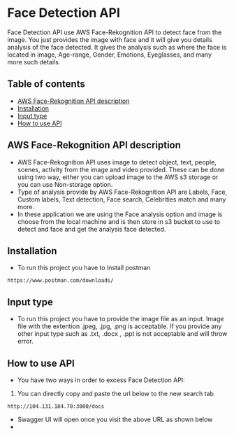 # Face Detection API

Face Detection API use AWS Face-Rekognition API to detect face from the image. You just provides the image with face and it will give you details analysis of the face detected. It gives the analysis such as where the face is located in image, Age-range, Gender, Emotions, Eyeglasses, and many more such details.

## Table of contents
* [AWS Face-Rekognition API description](#aws-face-rekognition-api-description)
* [Installation](#installation)
* [Input type](#input-type)
* [How to use API](#how-to-use-api)


## AWS Face-Rekognition API description
- AWS Face-Rekognition API uses image to detect object, text, people, scenes, activity from the image and video provided. These can be done using two way, either you can upload image to the AWS s3 storage or you can use Non-storage option.
- Type of analysis provide by AWS Face-Rekognition API are Labels, Face, Custom labels, Text detection, Face search, Celebrities match and many more.
- In these application we are using the Face analysis option and image is choose from the local machine and is then store in s3 bucket to use to detect and face and get the analysis face detected.

## Installation
- To run this project you have to install postman  
```
https://www.postman.com/downloads/
```

## Input type
- To run this project you have to provide the image file as an input. Image file with the extention .jpeg, .jpg, .png is acceptable. If you provide any other input type such as .txt, .docx , .ppt is not acceptable and will throw error.

## How to use API
- You have two ways in order to excess Face Detection API:
1. You can directly copy and paste the url below to the new search tab
```
http://104.131.184.70:3000/docs
```
- Swagger UI will open once you visit the above URL as shown below
-   
